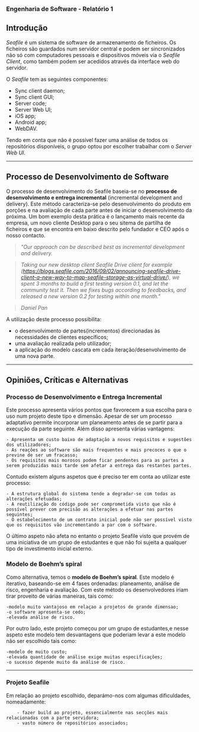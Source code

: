 ### **Engenharia de Software - Relatório 1**


## **Introdução**

*Seafile* é um sistema de software de armazenamento de ficheiros. Os ficheiros são guardados num servidor central e podem ser sincronizados não só com computadores pessoais e dispositivos móveis via o *Seafile Client*, como também podem ser acedidos através da interface web do servidor.

O *Seafile* tem as seguintes componentes:
		
- Sync client daemon;
- Sync client GUI;
- Server code;
- Server Web UI;
- iOS app;
- Android app;
- WebDAV.

Tendo em conta que não é possível fazer uma análise de todos os repositórios disponíveis, o grupo optou por escolher trabalhar com o *Server Web UI*. 

---

## **Processo de Desenvolvimento de Software**

O processo de desenvolvimento do Seafile baseia-se no **processo de desenvolvimento e entrega incremental** (incremental development and delivery). Este método caracteriza-se pelo desenvolvimento do produto em porções e na avaliação de cada parte antes de iniciar o desenvolvimento da próxima. Um bom exemplo desta prática é o lançamento mais recente da empresa, um novo cliente Desktop para o seu sitema de partilha de ficheiros e que se encontra em baixo descrito pelo fundador e CEO após o nosso contacto.

>*"Our approach can be described best as incremental development and delivery.*

>*Taking our new desktop client Seafile Drive client for example (https://blogs.seafile.com/2016/09/02/announcing-seafile-drive-client-a-new-way-to-map-seafile-storage-as-virtual-drive/), we spent 3 months to build a first testing version 0.1, and let the community test it. Then we fixes bugs according to feedbacks, and released a new version 0.2 for testing within one month."*

>*Daniel Pan*

A utilização deste processo possibilita:

- o desenvolvimento de partes(incrementos) direcionadas às necessidades de clientes específicos;
- uma avaliação realizada pelo utilizador;
- a aplicação do modelo cascata em cada iteração/desenvolvimento de uma nova parte.

<!--- Este projeto, tal como em tantos outros projetos *open source*, baseia-se no **método ágil**. Contrariamente aos métodos preditivos, que procuram um planeamento detalhado do projeto, este método destaca-se pela rápida capacidade de adaptação a mudanças que vão surgindo no decorrer do desenvolvimento do projeto.

Deste modo, este método valoriza essencialmente a:
    
        - funcionalidade do software;
        - colaboração e satisfação do cliente;
        - capacidade de resposta a mudanças.

Como consequência desta volatilidade, é frequente lançarem-se novas funcionalidades no espaço de semanas, o que é vantajoso, pois transmite segurança ao cliente e denota um claro empenho por parte dos *developers*.  --->

---

## **Opiniões, Críticas e Alternativas**

### **Processo de Desenvolvimento e Entrega Incremental**

Este processo apresenta vários pontos que favorecem a sua escolha para o uso num projeto deste tipo e dimensão. Apesar de ser um processo adaptativo permite incorporar um planeamento antes de se partir para a execução da parte seguinte. Além disso apresenta várias vantagens:
	
	- Apresenta um custo baixo de adaptação a novos requisitos e sugestões dos utilizadores;
	- As reações ao software são mais frequentes e mais precoces o que o previne de ser um fracasso;
	- Os requisitos mais morosos podem ficar pendentes para as partes a serem produzidas mais tarde sem afetar a entrega das restantes partes.

Contudo existem alguns aspetos que é preciso ter em conta ao utilizar este processo:

	- A estrutura global do sistema tende a degradar-se com todas as alterações efetuadas;
	- A reutilização do código pode ser comprometida visto que não é possível prever com precisão as alterações a efetuar nas partes seguintes;
	- O estabelecimento de um contrato inicial pode não ser possível visto que os requisitos vão incrementando a par com o software.

O último aspeto não afeta no entanto o projeto Seafile visto que provém de uma iniciativa de um grupo de estudantes e que não foi sujeita a qualquer tipo de investimento inicial externo.

### **Modelo de Boehm’s spiral**

Como alternativa, temos o **modelo de Boehm’s spiral**. Este modelo é iterativo, baseando-se em 4 fases ordenadas:
planeamento, análise de risco, engenharia e avaliação.
Com este método os desenvolvedores iriam tirar proveito de várias maneiras, tais como:
	
	-modelo muito vantajoso em relaçao a projetos de grande dimensao;
	-o software apresenta-se cedo;
	-elevada análise de risco.

Por outro lado, este projeto começou por um grupo de estudantes,e nesse aspeto este modelo tem desvantagens 
que poderiam levar a este modelo não ser escolhido tais como:

	-modelo de muito custo;
	-elevada quantidade de análise exige muitas especificações;
	-o sucesso depende muito da análise de risco.


<!--- ### **Método Ágil**

Como alternativa a este método ágil, temos, por exemplo, o **modelo em cascata**. Este modelo é preditivo e sequencial e baseia-se na divisão do desenvolvimento do projeto em várias fases, em que cada fase depende da terminação da anterior.
Contudo, a este métodos estão associadas várias desvantagens: 

        - o tempo dispendido no desenvolvimento do projeto; 
        - a dificuldade em corresponder às mudanças que possam surgir;
        - a difícil colaboração por parte de contribuidores externos, essencial num projeto "open source".

Apesar da utilização do método ágil em *open source* ser vantajosa relativamente à utilização dos restantes métodos, este falha pela falta de documentação produzida. --->

---

### **Projeto Seafile** 
Em relação ao projeto escolhido, deparámo-nos com algumas dificuldades, nomeadamente:

        - fazer build ao projeto, essencialmente nas secções mais relacionadas com a parte servidora;
        - vasto número de repositórios associados;

